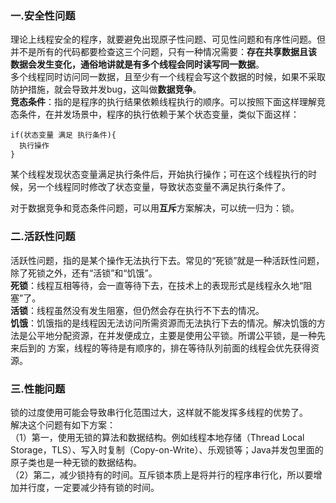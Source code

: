 ### 一.安全性问题
理论上线程安全的程序，就要避免出现原子性问题、可见性问题和有序性问题。但并不是所有的代码都要检查这三个问题，只有一种情况需要：**存在共享数据且该
数据会发生变化，通俗地讲就是有多个线程会同时读写同一数据**。  
多个线程同时访问同一数据，且至少有一个线程会写这个数据的时候，如果不采取防护措施，就会导致并发bug，这叫做**数据竞争**。  
**竞态条件**：指的是程序的执行结果依赖线程执行的顺序。可以按照下面这样理解竞态条件，在并发场景中，程序的执行依赖于某个状态变量，类似下面这样：  
```
if(状态变量 满足 执行条件){
  执行操作
}
```
某个线程发现状态变量满足执行条件后，开始执行操作；可在这个线程执行的时候，另一个线程同时修改了状态变量，导致状态变量不满足执行条件了。  

对于数据竞争和竞态条件问题，可以用**互斥**方案解决，可以统一归为：锁。  

### 二.活跃性问题
活跃性问题，指的是某个操作无法执行下去。常见的“死锁”就是一种活跃性问题，除了死锁之外，还有“活锁”和“饥饿”。  
**死锁**：线程互相等待，会一直等待下去，在技术上的表现形式是线程永久地“阻塞”了。  
**活锁**：线程虽然没有发生阻塞，但仍然会存在执行不下去的情况。  
**饥饿**：饥饿指的是线程因无法访问所需资源而无法执行下去的情况。解决饥饿的方法是公平地分配资源，在并发便成立，主要是使用公平锁。所谓公平锁，是一种先来后到的
方案，线程的等待是有顺序的，排在等待队列前面的线程会优先获得资源。  

### 三.性能问题
锁的过度使用可能会导致串行化范围过大，这样就不能发挥多线程的优势了。  
解决这个问题有如下方案：  
（1）第一，使用无锁的算法和数据结构。例如线程本地存储（Thread Local Storage，TLS）、写入时复制（Copy-on-Write）、乐观锁等；Java并发包里面的原子类也是一种无锁的数据结构。  
（2）第二，减少锁持有的时间。互斥锁本质上是将并行的程序串行化，所以要增加并行度，一定要减少持有锁的时间。  







